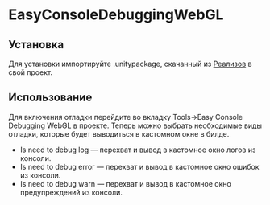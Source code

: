 # EasyConsoleDebuggingWebGL
## Установка
Для установки импортируйте .unitypackage, скачанный из [Реализов](https://github.com/Leo17O3/EasyConsoleDebuggingWebGL/releases) в свой проект.
## Использование
Для включения отладки перейдите во вкладку Tools->Easy Console Debugging WebGL в проекте. Теперь можно выбрать необходимые виды отладки, которые будет выводиться в кастомном окне в билде.
* Is need to debug log — перехват и вывод в кастомное окно логов из консоли.
* Is need to debug error — перехват и вывод в кастомное окно ошибок из консоли.
* Is need to debug warn — перехват и вывод в кастомное окно предупреждений из консоли.